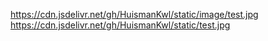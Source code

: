 https://cdn.jsdelivr.net/gh/HuismanKwl/static/image/test.jpg
https://cdn.jsdelivr.net/gh/HuismanKwl/static/test.jpg

